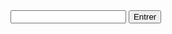 <html>
  <header>
    <script>
      function genereUrl() {
        window.location.href = 'http://bit.ly/'+document.getElementById('code').value;
      }
    </script>
  </header>
  <body>
    <input type="text" id="code" />
    <input type="button" value="Entrer" onclick="genereUrl()">
  </body>
</html>
